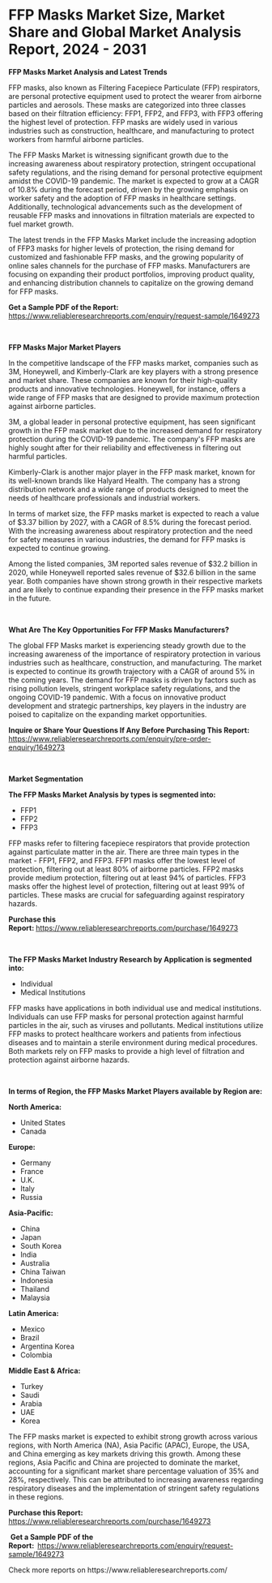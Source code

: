 <p><h1>FFP Masks Market Size, Market Share and Global Market Analysis Report, 2024 - 2031</h1></p><p><strong>FFP Masks Market Analysis and Latest Trends</strong></p>
<p><p>FFP masks, also known as Filtering Facepiece Particulate (FFP) respirators, are personal protective equipment used to protect the wearer from airborne particles and aerosols. These masks are categorized into three classes based on their filtration efficiency: FFP1, FFP2, and FFP3, with FFP3 offering the highest level of protection. FFP masks are widely used in various industries such as construction, healthcare, and manufacturing to protect workers from harmful airborne particles.</p><p>The FFP Masks Market is witnessing significant growth due to the increasing awareness about respiratory protection, stringent occupational safety regulations, and the rising demand for personal protective equipment amidst the COVID-19 pandemic. The market is expected to grow at a CAGR of 10.8% during the forecast period, driven by the growing emphasis on worker safety and the adoption of FFP masks in healthcare settings. Additionally, technological advancements such as the development of reusable FFP masks and innovations in filtration materials are expected to fuel market growth.</p><p>The latest trends in the FFP Masks Market include the increasing adoption of FFP3 masks for higher levels of protection, the rising demand for customized and fashionable FFP masks, and the growing popularity of online sales channels for the purchase of FFP masks. Manufacturers are focusing on expanding their product portfolios, improving product quality, and enhancing distribution channels to capitalize on the growing demand for FFP masks.</p></p>
<p><strong>Get a Sample PDF of the Report:&nbsp;</strong> <a href="https://www.reliableresearchreports.com/enquiry/request-sample/1649273">https://www.reliableresearchreports.com/enquiry/request-sample/1649273</a></p>
<p>&nbsp;</p>
<p><strong>FFP Masks Major Market Players</strong></p>
<p><p>In the competitive landscape of the FFP masks market, companies such as 3M, Honeywell, and Kimberly-Clark are key players with a strong presence and market share. These companies are known for their high-quality products and innovative technologies. Honeywell, for instance, offers a wide range of FFP masks that are designed to provide maximum protection against airborne particles.</p><p>3M, a global leader in personal protective equipment, has seen significant growth in the FFP mask market due to the increased demand for respiratory protection during the COVID-19 pandemic. The company's FFP masks are highly sought after for their reliability and effectiveness in filtering out harmful particles.</p><p>Kimberly-Clark is another major player in the FFP mask market, known for its well-known brands like Halyard Health. The company has a strong distribution network and a wide range of products designed to meet the needs of healthcare professionals and industrial workers.</p><p>In terms of market size, the FFP masks market is expected to reach a value of $3.37 billion by 2027, with a CAGR of 8.5% during the forecast period. With the increasing awareness about respiratory protection and the need for safety measures in various industries, the demand for FFP masks is expected to continue growing.</p><p>Among the listed companies, 3M reported sales revenue of $32.2 billion in 2020, while Honeywell reported sales revenue of $32.6 billion in the same year. Both companies have shown strong growth in their respective markets and are likely to continue expanding their presence in the FFP masks market in the future.</p></p>
<p>&nbsp;</p>
<p><strong>What Are The Key Opportunities For FFP Masks Manufacturers?</strong></p>
<p><p>The global FFP Masks market is experiencing steady growth due to the increasing awareness of the importance of respiratory protection in various industries such as healthcare, construction, and manufacturing. The market is expected to continue its growth trajectory with a CAGR of around 5% in the coming years. The demand for FFP masks is driven by factors such as rising pollution levels, stringent workplace safety regulations, and the ongoing COVID-19 pandemic. With a focus on innovative product development and strategic partnerships, key players in the industry are poised to capitalize on the expanding market opportunities.</p></p>
<p><strong>Inquire or Share Your Questions If Any Before Purchasing This Report:</strong> <a href="https://www.reliableresearchreports.com/enquiry/pre-order-enquiry/1649273">https://www.reliableresearchreports.com/enquiry/pre-order-enquiry/1649273</a></p>
<p>&nbsp;</p>
<p><strong>Market Segmentation</strong></p>
<p><strong>The FFP Masks Market Analysis by types is segmented into:</strong></p>
<p><ul><li>FFP1</li><li>FFP2</li><li>FFP3</li></ul></p>
<p><p>FFP masks refer to filtering facepiece respirators that provide protection against particulate matter in the air. There are three main types in the market - FFP1, FFP2, and FFP3. FFP1 masks offer the lowest level of protection, filtering out at least 80% of airborne particles. FFP2 masks provide medium protection, filtering out at least 94% of particles. FFP3 masks offer the highest level of protection, filtering out at least 99% of particles. These masks are crucial for safeguarding against respiratory hazards.</p></p>
<p><strong>Purchase this Report:&nbsp;</strong><a href="https://www.reliableresearchreports.com/purchase/1649273">https://www.reliableresearchreports.com/purchase/1649273</a></p>
<p>&nbsp;</p>
<p><strong>The FFP Masks Market Industry Research by Application is segmented into:</strong></p>
<p><ul><li>Individual</li><li>Medical Institutions</li></ul></p>
<p><p>FFP masks have applications in both individual use and medical institutions. Individuals can use FFP masks for personal protection against harmful particles in the air, such as viruses and pollutants. Medical institutions utilize FFP masks to protect healthcare workers and patients from infectious diseases and to maintain a sterile environment during medical procedures. Both markets rely on FFP masks to provide a high level of filtration and protection against airborne hazards.</p></p>
<p>&nbsp;</p>
<p><strong>In terms of Region, the FFP Masks Market Players available by Region are:</strong></p>
<p>
    <p> <strong> North America: </strong>
        <ul>
            <li>United States</li>
            <li>Canada</li>
        </ul>
        </p> 
    <p> <strong> Europe: </strong>
        <ul>
            <li>Germany</li>
            <li>France</li>
            <li>U.K.</li>
            <li>Italy</li>
            <li>Russia</li>
        </ul>
        </p> 
    <p> <strong> Asia-Pacific: </strong>
        <ul>
            <li>China</li>
            <li>Japan</li>
            <li>South Korea</li>
            <li>India</li>
            <li>Australia</li>
            <li>China Taiwan</li>
            <li>Indonesia</li>
            <li>Thailand</li>
            <li>Malaysia</li>
        </ul>
        </p> 
    <p> <strong> Latin America: </strong>
        <ul>
            <li>Mexico</li>
            <li>Brazil</li>
            <li>Argentina Korea</li>
            <li>Colombia</li>
        </ul>
        </p> 
    <p> <strong> Middle East & Africa: </strong>
        <ul>
            <li>Turkey</li>
            <li>Saudi</li>
            <li>Arabia</li>
            <li>UAE</li>
            <li>Korea</li>
        </ul>
    </p>
    </p>
<p><p>The FFP masks market is expected to exhibit strong growth across various regions, with North America (NA), Asia Pacific (APAC), Europe, the USA, and China emerging as key markets driving this growth. Among these regions, Asia Pacific and China are projected to dominate the market, accounting for a significant market share percentage valuation of 35% and 28%, respectively. This can be attributed to increasing awareness regarding respiratory diseases and the implementation of stringent safety regulations in these regions.</p></p>
<p><strong>Purchase this Report: </strong><a href="https://www.reliableresearchreports.com/purchase/1649273">https://www.reliableresearchreports.com/purchase/1649273</a></p>
<p>&nbsp;<strong>Get a Sample PDF of the Report:&nbsp;&nbsp;</strong><a href="https://www.reliableresearchreports.com/enquiry/request-sample/1649273">https://www.reliableresearchreports.com/enquiry/request-sample/1649273</a></p>
<p><strong></strong></p>
<p>Check more reports on https://www.reliableresearchreports.com/</p>
